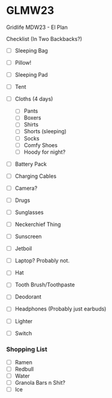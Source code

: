 # GLMW23
Gridlife MDW23 - El Plan

Checklist (In Two Backbacks?)
- [ ] Sleeping Bag
- [ ] Pillow!
- [ ] Sleeping Pad
- [ ] Tent
- [ ] Cloths (4 days)
	- [ ] Pants
	- [ ] Boxers
	- [ ] Shirts
	- [ ] Shorts (sleeping)
	- [ ] Socks
	- [ ] Comfy Shoes
	- [ ] Hoody for night?
- [ ] Battery Pack
- [ ] Charging Cables
- [ ] Camera?
- [ ] Drugs
- [ ] Sunglasses
- [ ] Neckerchief Thing
- [ ] Sunscreen
- [ ] Jetboil
- [ ] Laptop? Probably not.
- [ ] Hat
- [ ] Tooth Brush/Toothpaste
- [ ] Deodorant
- [ ] Headphones (Probably just earbuds)
- [ ] Lighter
- [ ] Switch


### Shopping List
- [ ] Ramen
- [ ] Redbull
- [ ] Water
- [ ] Granola Bars n Shit?
- [ ] Ice
